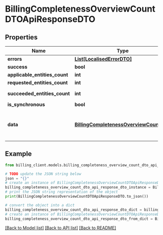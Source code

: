 # BillingCompletenessOverviewCountDTOApiResponseDTO


## Properties

Name | Type | Description | Notes
------------ | ------------- | ------------- | -------------
**errors** | [**List[LocalisedErrorDTO]**](LocalisedErrorDTO.md) |  | [optional] 
**success** | **bool** |  | [optional] 
**applicable_entities_count** | **int** |  | [optional] 
**requested_entities_count** | **int** |  | [optional] 
**succeeded_entities_count** | **int** |  | [optional] [readonly] 
**is_synchronous** | **bool** |  | [optional] 
**data** | [**BillingCompletenessOverviewCountDTO**](BillingCompletenessOverviewCountDTO.md) | The updated entity in case of modifications or creation | [optional] 

## Example

```python
from billing_client.models.billing_completeness_overview_count_dto_api_response_dto import BillingCompletenessOverviewCountDTOApiResponseDTO

# TODO update the JSON string below
json = "{}"
# create an instance of BillingCompletenessOverviewCountDTOApiResponseDTO from a JSON string
billing_completeness_overview_count_dto_api_response_dto_instance = BillingCompletenessOverviewCountDTOApiResponseDTO.from_json(json)
# print the JSON string representation of the object
print(BillingCompletenessOverviewCountDTOApiResponseDTO.to_json())

# convert the object into a dict
billing_completeness_overview_count_dto_api_response_dto_dict = billing_completeness_overview_count_dto_api_response_dto_instance.to_dict()
# create an instance of BillingCompletenessOverviewCountDTOApiResponseDTO from a dict
billing_completeness_overview_count_dto_api_response_dto_from_dict = BillingCompletenessOverviewCountDTOApiResponseDTO.from_dict(billing_completeness_overview_count_dto_api_response_dto_dict)
```
[[Back to Model list]](../README.md#documentation-for-models) [[Back to API list]](../README.md#documentation-for-api-endpoints) [[Back to README]](../README.md)


